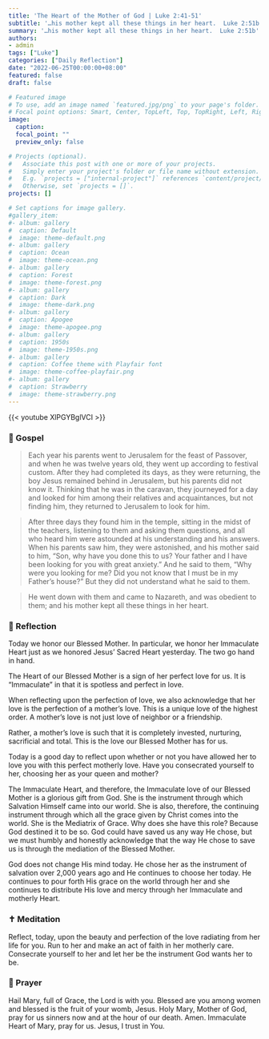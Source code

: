 ```yaml
---
title: 'The Heart of the Mother of God | Luke 2:41-51'
subtitle: '…his mother kept all these things in her heart.  Luke 2:51b'
summary: '…his mother kept all these things in her heart.  Luke 2:51b'
authors:
- admin
tags: ["Luke"]
categories: ["Daily Reflection"]
date: "2022-06-25T00:00:00+08:00"
featured: false
draft: false

# Featured image
# To use, add an image named `featured.jpg/png` to your page's folder.
# Focal point options: Smart, Center, TopLeft, Top, TopRight, Left, Right, BottomLeft, Bottom, BottomRight
image:
  caption:
  focal_point: ""
  preview_only: false

# Projects (optional).
#   Associate this post with one or more of your projects.
#   Simply enter your project's folder or file name without extension.
#   E.g. `projects = ["internal-project"]` references `content/project/deep-learning/index.md`.
#   Otherwise, set `projects = []`.
projects: []

# Set captions for image gallery.
#gallery_item:
#- album: gallery
#  caption: Default
#  image: theme-default.png
#- album: gallery
#  caption: Ocean
#  image: theme-ocean.png
#- album: gallery
#  caption: Forest
#  image: theme-forest.png
#- album: gallery
#  caption: Dark
#  image: theme-dark.png
#- album: gallery
#  caption: Apogee
#  image: theme-apogee.png
#- album: gallery
#  caption: 1950s
#  image: theme-1950s.png
#- album: gallery
#  caption: Coffee theme with Playfair font
#  image: theme-coffee-playfair.png
#- album: gallery
#  caption: Strawberry
#  image: theme-strawberry.png
---
```


{{< youtube XlPGYBglVCI >}}

### :love_letter: Gospel
> Each year his parents went to Jerusalem for the feast of Passover, and when he was twelve years old, they went up according to festival custom. After they had completed its days, as they were returning, the boy Jesus remained behind in Jerusalem, but his parents did not know it. Thinking that he was in the caravan, they journeyed for a day and looked for him among their relatives and acquaintances, but not finding him, they returned to Jerusalem to look for him.

> After three days they found him in the temple, sitting in the midst of the teachers, listening to them and asking them questions, and all who heard him were astounded at his understanding and his answers. When his parents saw him, they were astonished, and his mother said to him, “Son, why have you done this to us? Your father and I have been looking for you with great anxiety.” And he said to them, “Why were you looking for me? Did you not know that I must be in my Father’s house?” But they did not understand what he said to them.

> He went down with them and came to Nazareth, and was obedient to them; and his mother kept all these things in her heart.

### :speech_balloon: Reflection
Today we honor our Blessed Mother.  In particular, we honor her Immaculate Heart just as we honored Jesus’ Sacred Heart yesterday.  The two go hand in hand.

The Heart of our Blessed Mother is a sign of her perfect love for us.  It is “Immaculate” in that it is spotless and perfect in love.  

When reflecting upon the perfection of love, we also acknowledge that her love is the perfection of a mother’s love.  This is a unique love of the highest order.  A mother’s love is not just love of neighbor or a friendship.

Rather, a mother’s love is such that it is completely invested, nurturing, sacrificial and total.  This is the love our Blessed Mother has for us.

Today is a good day to reflect upon whether or not you have allowed her to love you with this perfect motherly love.  Have you consecrated yourself to her, choosing her as your queen and mother?

The Immaculate Heart, and therefore, the Immaculate love of our Blessed Mother is a glorious gift from God.  She is the instrument through which Salvation Himself came into our world.  She is also, therefore, the continuing instrument through which all the grace given by Christ comes into the world.  She is the Mediatrix of Grace.  Why does she have this role?  Because God destined it to be so.  God could have saved us any way He chose, but we must humbly and honestly acknowledge that the way He chose to save us is through the mediation of the Blessed Mother.

God does not change His mind today.  He chose her as the instrument of salvation over 2,000 years ago and He continues to choose her today.  He continues to pour forth His grace on the world through her and she continues to distribute His love and mercy through her Immaculate and motherly Heart.

### :latin_cross: Meditation
Reflect, today, upon the beauty and perfection of the love radiating from her life for you.  Run to her and make an act of faith in her motherly care.  Consecrate yourself to her and let her be the instrument God wants her to be.

### :pray: Prayer
Hail Mary, full of Grace, the Lord is with you.  Blessed are you among women and blessed is the fruit of your womb, Jesus.  Holy Mary, Mother of God, pray for us sinners now and at the hour of our death.  Amen.  Immaculate Heart of Mary, pray for us.  Jesus, I trust in You.

